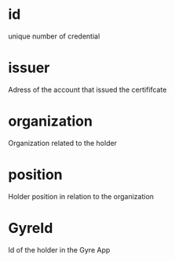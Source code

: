 # id

unique number of credential

# issuer 

Adress of the account that issued the certififcate

# organization

Organization related to the holder

# position 

Holder position in relation to the organization

# GyreId

Id of the holder in the Gyre App
